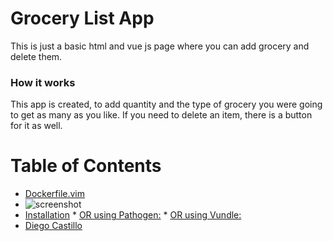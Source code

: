 # Grocery List App
This is just a basic html and vue js page where you can add grocery and delete them.

###  How it works
This app is created, to add quantity and the type of grocery you were going to get as many as you like. If you need to delete an item,
there is a button for it as well. 
 


Table of Contents
=================

  * [Dockerfile.vim](#dockerfilevim)
  * ![screenshot](Screenshot2024-10-23140257.png)
  * [Installation](#installation)
        * [OR using Pathogen:](#or-using-pathogen)
        * [OR using Vundle:](#or-using-vundle)
  * [Diego Castillo](#license)
